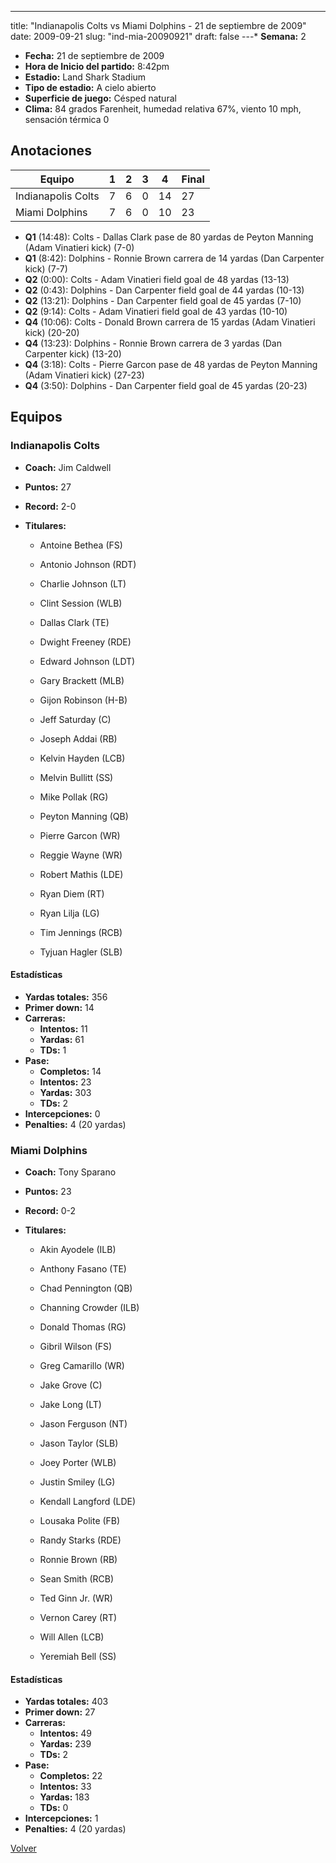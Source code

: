 ---
title: "Indianapolis Colts vs Miami Dolphins - 21 de septiembre de 2009"
date: 2009-09-21
slug: "ind-mia-20090921"
draft: false
---* **Semana:** 2
* **Fecha:** 21 de septiembre de 2009
* **Hora de Inicio del partido:** 8:42pm
* **Estadio:** Land Shark Stadium
* **Tipo de estadio:** A cielo abierto
* **Superficie de juego:** Césped natural
* **Clima:** 84 grados Farenheit, humedad relativa 67%, viento 10 mph, sensación térmica 0




## Anotaciones
| Equipo | 1 | 2 | 3 | 4 | Final |
|--------|---|---|---|---|-------|
| Indianapolis Colts  | 7 | 6 | 0 | 14  | 27 |
| Miami Dolphins  | 7 | 6 | 0 | 10  | 23 |
* **Q1** (14:48): Colts - Dallas Clark pase de 80 yardas de Peyton Manning (Adam Vinatieri kick) (7-0)
* **Q1** (8:42): Dolphins - Ronnie Brown carrera de 14 yardas (Dan Carpenter kick) (7-7)
* **Q2** (0:00): Colts - Adam Vinatieri field goal de 48 yardas (13-13)
* **Q2** (0:43): Dolphins - Dan Carpenter field goal de 44 yardas (10-13)
* **Q2** (13:21): Dolphins - Dan Carpenter field goal de 45 yardas (7-10)
* **Q2** (9:14): Colts - Adam Vinatieri field goal de 43 yardas (10-10)
* **Q4** (10:06): Colts - Donald Brown carrera de 15 yardas (Adam Vinatieri kick) (20-20)
* **Q4** (13:23): Dolphins - Ronnie Brown carrera de 3 yardas (Dan Carpenter kick) (13-20)
* **Q4** (3:18): Colts - Pierre Garcon pase de 48 yardas de Peyton Manning (Adam Vinatieri kick) (27-23)
* **Q4** (3:50): Dolphins - Dan Carpenter field goal de 45 yardas (20-23)


## Equipos


### Indianapolis Colts
* **Coach:** Jim Caldwell
* **Puntos:** 27
* **Record:** 2-0
* **Titulares:** 

  * Antoine Bethea (FS) 

  * Antonio Johnson (RDT) 

  * Charlie Johnson (LT) 

  * Clint Session (WLB) 

  * Dallas Clark (TE) 

  * Dwight Freeney (RDE) 

  * Edward Johnson (LDT) 

  * Gary Brackett (MLB) 

  * Gijon Robinson (H-B) 

  * Jeff Saturday (C) 

  * Joseph Addai (RB) 

  * Kelvin Hayden (LCB) 

  * Melvin Bullitt (SS) 

  * Mike Pollak (RG) 

  * Peyton Manning (QB) 

  * Pierre Garcon (WR) 

  * Reggie Wayne (WR) 

  * Robert Mathis (LDE) 

  * Ryan Diem (RT) 

  * Ryan Lilja (LG) 

  * Tim Jennings (RCB) 

  * Tyjuan Hagler (SLB) 

#### Estadísticas
* **Yardas totales:** 356
* **Primer down:** 14
* **Carreras:**
  * **Intentos:** 11
  * **Yardas:** 61
  * **TDs:** 1
* **Pase:**
  * **Completos:** 14
  * **Intentos:** 23
  * **Yardas:** 303
  * **TDs:** 2
* **Intercepciones:** 0
* **Penalties:** 4 (20 yardas)

### Miami Dolphins
* **Coach:** Tony Sparano
* **Puntos:** 23
* **Record:** 0-2
* **Titulares:** 

  * Akin Ayodele (ILB) 

  * Anthony Fasano (TE) 

  * Chad Pennington (QB) 

  * Channing Crowder (ILB) 

  * Donald Thomas (RG) 

  * Gibril Wilson (FS) 

  * Greg Camarillo (WR) 

  * Jake Grove (C) 

  * Jake Long (LT) 

  * Jason Ferguson (NT) 

  * Jason Taylor (SLB) 

  * Joey Porter (WLB) 

  * Justin Smiley (LG) 

  * Kendall Langford (LDE) 

  * Lousaka Polite (FB) 

  * Randy Starks (RDE) 

  * Ronnie Brown (RB) 

  * Sean Smith (RCB) 

  * Ted Ginn Jr. (WR) 

  * Vernon Carey (RT) 

  * Will Allen (LCB) 

  * Yeremiah Bell (SS) 

#### Estadísticas
* **Yardas totales:** 403
* **Primer down:** 27
* **Carreras:**
  * **Intentos:** 49
  * **Yardas:** 239
  * **TDs:** 2
* **Pase:**
  * **Completos:** 22
  * **Intentos:** 33
  * **Yardas:** 183
  * **TDs:** 0
* **Intercepciones:** 1
* **Penalties:** 4 (20 yardas)


[Volver](/historia/2009)
